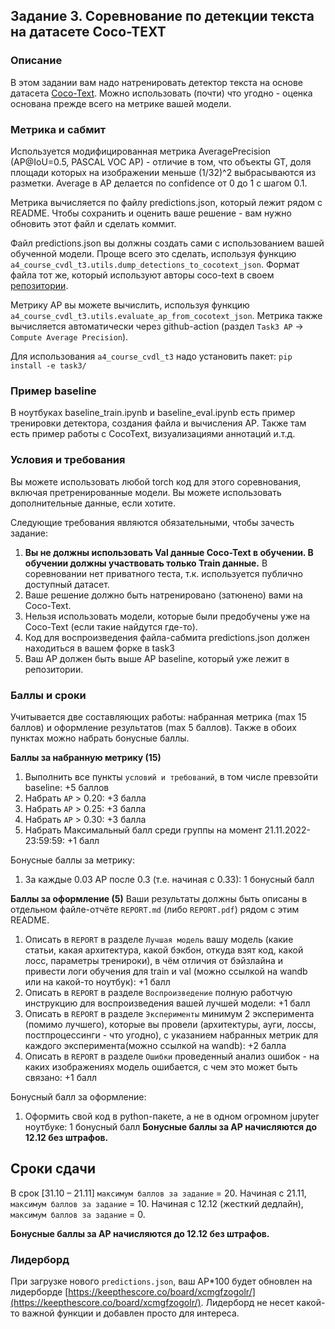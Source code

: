## Задание 3. Соревнование по детекции текста на датасете Coco-TEXT

### Описание
В этом задании вам надо натренировать детектор текста на основе датасета [Coco-Text](https://bgshih.github.io/cocotext/). Можно использовать (почти) что угодно - оценка основана прежде всего на метрике вашей модели.

### Метрика и сабмит
Используется модифицированная метрика AveragePrecision (AP@IoU=0.5, PASCAL VOC AP) - отличие в том, что объекты GT, доля площади которых на изображении меньше (1/32)^2 выбрасываются из разметки.
Average в AP делается по confidence от 0 до 1 с шагом 0.1.

Метрика вычисляется по файлу predictions.json, который лежит рядом с README. Чтобы сохранить и оценить ваше решение - вам нужно обновить этот файл и сделать коммит.

Файл predictions.json вы должны создать сами с использованием вашей обученной модели. Проще всего это сделать, используя функцию `a4_course_cvdl_t3.utils.dump_detections_to_cocotext_json`. Формат файла тот же, который используют авторы coco-text в своем [репозитории](https://github.com/andreasveit/coco-text).

Метрику AP вы можете вычислить, используя функцию  `a4_course_cvdl_t3.utils.evaluate_ap_from_cocotext_json`. Метрика также вычисляется автоматически через github-action (раздел `Task3 AP` -> `Compute Average Precision`).

Для использования `a4_course_cvdl_t3` надо установить пакет: `pip install -e task3/`

### Пример baseline
В ноутбуках baseline_train.ipynb и baseline_eval.ipynb есть пример тренировки детектора, создания файла и вычисления AP.
Также там есть пример работы с CocoText, визуализациями аннотаций и.т.д.

### Условия и требования
Вы можете использовать любой torch код для этого соревнования, включая претренированные модели.
Вы можете использовать дополнительные данные, если хотите.

Следующие требования являются обязательными, чтобы зачесть задание:
1. **Вы не должны использовать Val данные Coco-Text в обучении. В обучении должны участвовать только Train данные.** В соревновании нет приватного теста, т.к. используется публично доступный датасет.
1. Ваше решение должно быть натренировано (затюнено) вами на Coco-Text.
1. Нельзя использовать модели, которые были предобучены уже на Coco-Text (если такие найдутся где-то).
1. Код для воспроизведения файла-сабмита predictions.json должен находиться в вашем форке в task3
1. Ваш AP должен быть выше AP baseline, который уже лежит в репозитории.

### Баллы и сроки
Учитывается две составляющих работы: набранная метрика (max 15 баллов) и оформление результатов (max 5 баллов).
Также в обоих пунктах можно набрать бонусные баллы.

**Баллы за набранную метрику (15)**
1. Выполнить все пункты `условий и требований`, в том числе превзойти baseline: +5 баллов
1. Набрать `AP` > 0.20: +3 балла
1. Набрать `AP` > 0.25: +3 балла
1. Набрать `AP` > 0.30: +3 балла
1. Набрать Максимальный балл среди группы на момент 21.11.2022-23:59:59: +1 балл

Бонусные баллы за метрику:
1. За каждые 0.03 AP после 0.3 (т.е. начиная с 0.33): 1 бонусный балл

**Баллы за оформление (5)**
Ваши результаты должны быть описаны в отдельном файле-отчёте `REPORT.md` (либо `REPORT.pdf`) рядом с этим README.

1. Описать в `REPORT` в разделе `Лучшая модель` вашу модель (какие статьи, какая архитектура, какой бэкбон, откуда взят код, какой лосс, параметры тренироки), в чём отличия от бэйзлайна и привести логи обучения для train и val (можно ссылкой на wandb или на какой-то ноутбук): +1 балл
1. Описать в `REPORT` в разделе `Воспроизведение` полную работчую инструкцию для воспроизведения вашей лучшей модели: +1 балл
1. Описать в `REPORT` в разделе `Эксперименты` минимум 2 эксперимента (помимо лучшего), которые вы провели (архитектуры, ауги, лоссы, постпроцессинги - что угодно), с указанием набранных метрик для каждого эксперимента(можно ссылкой на wandb): +2 балла
1. Описать в `REPORT` в разделе `Ошибки` проведенный анализ ошибок - на каких изображениях модель ошибается, с чем это может быть связано: +1 балл

Бонусный балл за оформление:
1. Оформить свой код в python-пакете, а не в одном огромном jupyter ноутбуке: 1 бонусный балл
**Бонусные баллы за AP начисляются до 12.12 без штрафов.**

## Сроки сдачи
В срок [31.10 – 21.11] `максимум баллов за задание` = 20. Начиная с 21.11, `максимум баллов за задание` = 10. Начиная с 12.12 (жесткий дедлайн), `максимум баллов за задание` = 0.

**Бонусные баллы за AP начисляются до 12.12 без штрафов.**

### Лидерборд
При загрузке нового `predictions.json`, ваш AP\*100 будет обновлен на лидерборде [https://keepthescore.co/board/xcmgfzogolr/](https://keepthescore.co/board/xcmgfzogolr/).
Лидерборд не несет какой-то важной функции и добавлен просто для интереса.
